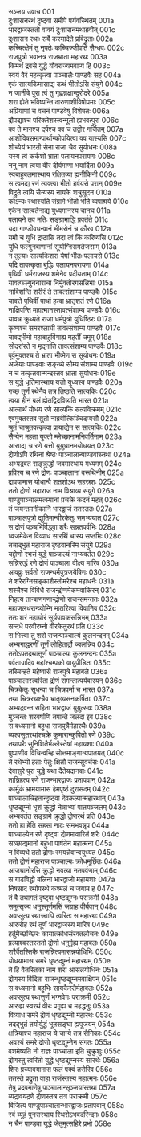 सञ्जय उवाच	001  
दुःशासनरथं दृष्ट्वा समीपे पर्यवस्थितम्	001a  
भारद्वाजस्ततो वाक्यं दुःशासनमथाब्रवीत्	001c  
दुःशासन रथाः सर्वे कस्मादेते प्रविद्रुताः	002a  
कच्चित्क्षेमं तु नृपतेः कच्चिज्जीवति सैन्धवः	002c  
राजपुत्रो भवानत्र राजभ्राता महारथः	003a  
किमर्थं द्रवसे युद्धे यौवराज्यमवाप्य हि	003c  
स्वयं वैरं महत्कृत्वा पाञ्चालैः पाण्डवैः सह	004a  
एकं सात्यकिमासाद्य कथं भीतोऽसि संयुगे	004c  
न जानीषे पुरा त्वं तु गृह्णन्नक्षान्दुरोदरे	005a  
शरा ह्येते भविष्यन्ति दारुणाशीविषोपमाः	005c  
अप्रियाणां च वचनं पाण्डवेषु विशेषतः	006a  
द्रौपद्याश्च परिक्लेशस्त्वन्मूलो ह्यभवत्पुरा	006c  
क्व ते मानश्च दर्पश्च क्व च तद्वीर गर्जितम्	007a  
आशीविषसमान्पार्थान्कोपयित्वा क्व यास्यसि	007c  
शोच्येयं भारती सेना राजा चैव सुयोधनः	008a  
यस्य त्वं कर्कशो भ्राता पलायनपरायणः	008c  
ननु नाम त्वया वीर दीर्यमाणा भयार्दिता	009a  
स्वबाहुबलमास्थाय रक्षितव्या ह्यनीकिनी	009c  
स त्वमद्य रणं त्यक्त्वा भीतो हर्षयसे परान्	009e  
विद्रुते त्वयि सैन्यस्य नायके शत्रुसूदन	010a  
कोऽन्यः स्थास्यति संग्रामे भीतो भीते व्यपाश्रये	010c  
एकेन सात्वतेनाद्य युध्यमानस्य चानघ	011a  
पलायने तव मतिः सङ्ग्रामाद्धि प्रवर्तते	011c  
यदा गाण्डीवधन्वानं भीमसेनं च कौरव	012a  
यमौ च युधि द्रष्टासि तदा त्वं किं करिष्यसि	012c  
युधि फल्गुनबाणानां सूर्याग्निसमतेजसाम्	013a  
न तुल्याः सात्यकिशरा येषां भीतः पलायसे	013c  
यदि तावत्कृता बुद्धिः पलायनपरायणा	014a  
पृथिवी धर्मराजस्य शमेनैव प्रदीयताम्	014c  
यावत्फल्गुननाराचा निर्मुक्तोरगसन्निभाः	015a  
नाविशन्ति शरीरं ते तावत्संशाम्य पाण्डवैः	015c  
यावत्ते पृथिवीं पार्था हत्वा भ्रातृशतं रणे	016a  
नाक्षिपन्ति महात्मानस्तावत्संशाम्य पाण्डवैः	016c  
यावन्न क्रुध्यते राजा धर्मपुत्रो युधिष्ठिरः	017a  
कृष्णश्च समरश्लाघी तावत्संशाम्य पाण्डवैः	017c  
यावद्भीमो महाबाहुर्विगाह्य महतीं चमूम्	018a  
सोदरांस्ते न मृद्नाति तावत्संशाम्य पाण्डवैः	018c  
पूर्वमुक्तश्च ते भ्राता भीष्मेण स सुयोधनः	019a  
अजेयाः पाण्डवाः सङ्ख्ये सौम्य संशाम्य पाण्डवैः	019c  
न च तत्कृतवान्मन्दस्तव भ्राता सुयोधनः	019e  
स युद्धे धृतिमास्थाय यत्तो युध्यस्व पाण्डवैः	020a  
गच्छ तूर्णं रथेनैव तत्र तिष्ठति सात्यकिः	020c  
त्वया हीनं बलं ह्येतद्विद्रविष्यति भारत	021a  
आत्मार्थं योधय रणे सात्यकिं सत्यविक्रमम्	021c  
एवमुक्तस्तव सुतो नाब्रवीत्किञ्चिदप्यसौ	022a  
श्रुतं चाश्रुतवत्कृत्वा प्रायाद्येन स सात्यकिः	022c  
सैन्येन महता युक्तो म्लेच्छानामनिवर्तिनाम्	023a  
आसाद्य च रणे यत्तो युयुधानमयोधयत्	023c  
द्रोणोऽपि रथिनां श्रेष्ठः पाञ्चालान्पाण्डवांस्तथा	024a  
अभ्यद्रवत सङ्क्रुद्धो जवमास्थाय मध्यमम्	024c  
प्रविश्य च रणे द्रोणः पाञ्चालानां वरूथिनीम्	025a  
द्रावयामास योधान्वै शतशोऽथ सहस्रशः	025c  
ततो द्रोणो महाराज नाम विश्राव्य संयुगे	026a  
पाण्डुपाञ्चालमत्स्यानां प्रचक्रे कदनं महत्	026c  
तं जयन्तमनीकानि भारद्वाजं ततस्ततः	027a  
पाञ्चालपुत्रो द्युतिमान्वीरकेतुः समभ्ययात्	027c  
स द्रोणं पञ्चभिर्विद्ध्वा शरैः सन्नतपर्वभिः	028a  
ध्वजमेकेन विव्याध सारथिं चास्य सप्तभिः	028c  
तत्राद्भुतं महाराज दृष्टवानस्मि संयुगे	029a  
यद्द्रोणो रभसं युद्धे पाञ्चाल्यं नाभ्यवर्तत	029c  
सन्निरुद्धं रणे द्रोणं पाञ्चाला वीक्ष्य मारिष	030a  
आवव्रुः सर्वतो राजन्धर्मपुत्रजयैषिणः	030c  
ते शरैरग्निसङ्काशैस्तोमरैश्च महाधनैः	031a  
शस्त्रैश्च विविधै राजन्द्रोणमेकमवाकिरन्	031c  
निहत्य तान्बाणगणान्द्रोणो राजन्समन्ततः	032a  
महाजलधरान्व्योम्नि मातरिश्वा विवानिव	032c  
ततः शरं महाघोरं सूर्यपावकसन्निभम्	033a  
सन्दधे परवीरघ्नो वीरकेतुरथं प्रति	033c  
स भित्त्वा तु शरो राजन्पाञ्चाल्यं कुलनन्दनम्	034a  
अभ्यगाद्धरणीं तूर्णं लोहितार्द्रो ज्वलन्निव	034c  
ततोऽपतद्रथात्तूर्णं पाञ्चाल्यः कुलनन्दनः	035a  
पर्वताग्रादिव महांश्चम्पको वायुपीडितः	035c  
तस्मिन्हते महेष्वासे राजपुत्रे महाबले	036a  
पाञ्चालास्त्वरिता द्रोणं समन्तात्पर्यवारयन्	036c  
चित्रकेतुः सुधन्वा च चित्रवर्मा च भारत	037a  
तथा चित्ररथश्चैव भ्रातृव्यसनकर्षिताः	037c  
अभ्यद्रवन्त सहिता भारद्वाजं युयुत्सवः	038a  
मुञ्चन्तः शरवर्षाणि तपान्ते जलदा इव	038c  
स वध्यमानो बहुधा राजपुत्रैर्महारथैः	039a  
व्यश्वसूतरथांश्चक्रे कुमारान्कुपितो रणे	039c  
तथापरैः सुनिशितैर्भल्लैस्तेषां महायशाः	040a  
पुष्पाणीव विचिन्वन्हि सोत्तमाङ्गान्यपातयत्	040c  
ते रथेभ्यो हताः पेतुः क्षितौ राजन्सुवर्चसः	041a  
देवासुरे पुरा युद्धे यथा दैतेयदानवाः	041c  
तान्निहत्य रणे राजन्भारद्वाजः प्रतापवान्	042a  
कार्मुकं भ्रामयामास हेमपृष्ठं दुरासदम्	042c  
पाञ्चालान्निहतान्दृष्ट्वा देवकल्पान्महारथान्	043a  
धृष्टद्युम्नो भृशं क्रुद्धो नेत्राभ्यां पातयञ्जलम्	043c  
अभ्यवर्तत सङ्ग्रामे क्रुद्धो द्रोणरथं प्रति	043e  
ततो हा हेति सहसा नादः समभवन्नृप	044a  
पाञ्चाल्येन रणे दृष्ट्वा द्रोणमावारितं शरैः	044c  
सञ्छाद्यमानो बहुधा पार्षतेन महात्मना	045a  
न विव्यथे ततो द्रोणः स्मयन्नेवान्वयुध्यत	045c  
ततो द्रोणं महाराज पाञ्चाल्यः क्रोधमूर्छितः	046a  
आजघानोरसि क्रुद्धो नवत्या नतपर्वणाम्	046c  
स गाढविद्धो बलिना भारद्वाजो महायशाः	047a  
निषसाद रथोपस्थे कश्मलं च जगाम ह	047c  
तं वै तथागतं दृष्ट्वा धृष्टद्युम्नः पराक्रमी	048a  
समुत्सृज्य धनुस्तूर्णमसिं जग्राह वीर्यवान्	048c  
अवप्लुत्य रथाच्चापि त्वरितः स महारथः	049a  
आरुरोह रथं तूर्णं भारद्वाजस्य मारिष	049c  
हर्तुमैच्छच्छिरः कायात्क्रोधसंरक्तलोचनः	049e  
प्रत्याश्वस्तस्ततो द्रोणो धनुर्गृह्य महाबलः	050a  
शरैर्वैतस्तिकै राजन्नित्यमासन्नयोधिभिः	050c  
योधयामास समरे धृष्टद्युम्नं महारथम्	050e  
ते हि वैतस्तिका नाम शरा आसन्नयोधिनः	051a  
द्रोणस्य विदिता राजन्धृष्टद्युम्नमवाक्षिपन्	051c  
स वध्यमानो बहुभिः सायकैस्तैर्महाबलः	052a  
अवप्लुत्य रथात्तूर्णं भग्नवेगः पराक्रमी	052c  
आरुह्य स्वरथं वीरः प्रगृह्य च महद्धनुः	053a  
विव्याध समरे द्रोणं धृष्टद्युम्नो महारथः	053c  
तदद्भुतं तयोर्युद्धं भूतसङ्घा ह्यपूजयन्	054a  
क्षत्रियाश्च महाराज ये चान्ये तत्र सैनिकाः	054c  
अवश्यं समरे द्रोणो धृष्टद्युम्नेन संगतः	055a  
वशमेष्यति नो राज्ञः पाञ्चाला इति चुक्रुशुः	055c  
द्रोणस्तु त्वरितो युद्धे धृष्टद्युम्नस्य सारथेः	056a  
शिरः प्रच्यावयामास फलं पक्वं तरोरिव	056c  
ततस्ते प्रद्रुता वाहा राजंस्तस्य महात्मनः	056e  
तेषु प्रद्रवमाणेषु पाञ्चालान्सृञ्जयांस्तथा	057a  
व्यद्रावयद्रणे द्रोणस्तत्र तत्र पराक्रमी	057c  
विजित्य पाण्डुपाञ्चालान्भारद्वाजः प्रतापवान्	058a  
स्वं व्यूहं पुनरास्थाय स्थिरोऽभवदरिन्दमः	058c  
न चैनं पाण्डवा युद्धे जेतुमुत्सहिरे प्रभो	058e  

